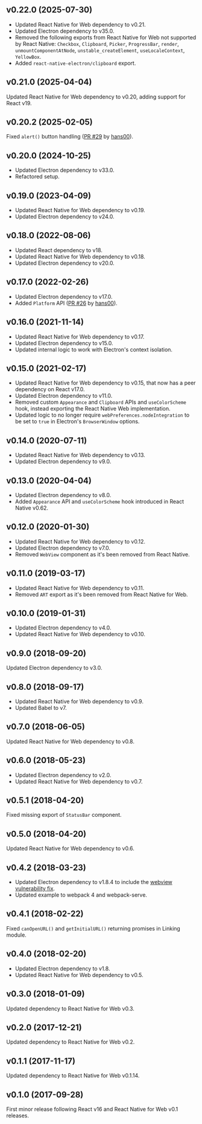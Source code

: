 ## v0.22.0 (2025-07-30)

- Updated React Native for Web dependency to v0.21.
- Updated Electron dependency to v35.0.
- Removed the following exports from React Native for Web not supported by React Native: `Checkbox`, `Clipboard`, `Picker`, `ProgressBar`, `render`, `unmountComponentAtNode`, `unstable_createElement`, `useLocaleContext`, `YellowBox`.
- Added `react-native-electron/clipboard` export.

## v0.21.0 (2025-04-04)

Updated React Native for Web dependency to v0.20, adding support for React v19.

## v0.20.2 (2025-02-05)

Fixed `alert()` button handling ([PR #29](https://github.com/PaulLeCam/react-native-electron/pull/29) by [hans00](https://github.com/hans00)).

## v0.20.0 (2024-10-25)

- Updated Electron dependency to v33.0.
- Refactored setup.

## v0.19.0 (2023-04-09)

- Updated React Native for Web dependency to v0.19.
- Updated Electron dependency to v24.0.

## v0.18.0 (2022-08-06)

- Updated React dependency to v18.
- Updated React Native for Web dependency to v0.18.
- Updated Electron dependency to v20.0.

## v0.17.0 (2022-02-26)

- Updated Electron dependency to v17.0.
- Added `Platform` API
  ([PR #26](https://github.com/PaulLeCam/react-native-electron/pull/26) by
  [hans00](https://github.com/hans00)).

## v0.16.0 (2021-11-14)

- Updated React Native for Web dependency to v0.17.
- Updated Electron dependency to v15.0.
- Updated internal logic to work with Electron's context isolation.

## v0.15.0 (2021-02-17)

- Updated React Native for Web dependency to v0.15, that now has a peer
  dependency on React v17.0.
- Updated Electron dependency to v11.0.
- Removed custom `Appearance` and `Clipboard` APIs and `useColorScheme` hook,
  instead exporting the React Native Web implementation.
- Updated logic to no longer require `webPreferences.nodeIntegration` to be set
  to `true` in Electron's `BrowserWindow` options.

## v0.14.0 (2020-07-11)

- Updated React Native for Web dependency to v0.13.
- Updated Electron dependency to v9.0.

## v0.13.0 (2020-04-04)

- Updated Electron dependency to v8.0.
- Added `Appearance` API and `useColorScheme` hook introduced in React Native
  v0.62.

## v0.12.0 (2020-01-30)

- Updated React Native for Web dependency to v0.12.
- Updated Electron dependency to v7.0.
- Removed `WebView` component as it's been removed from React Native.

## v0.11.0 (2019-03-17)

- Updated React Native for Web dependency to v0.11.
- Removed `ART` export as it's been removed from React Native for Web.

## v0.10.0 (2019-01-31)

- Updated Electron dependency to v4.0.
- Updated React Native for Web dependency to v0.10.

## v0.9.0 (2018-09-20)

Updated Electron dependency to v3.0.

## v0.8.0 (2018-09-17)

- Updated React Native for Web dependency to v0.9.
- Updated Babel to v7.

## v0.7.0 (2018-06-05)

Updated React Native for Web dependency to v0.8.

## v0.6.0 (2018-05-23)

- Updated Electron dependency to v2.0.
- Updated React Native for Web dependency to v0.7.

## v0.5.1 (2018-04-20)

Fixed missing export of `StatusBar` component.

## v0.5.0 (2018-04-20)

Updated React Native for Web dependency to v0.6.

## v0.4.2 (2018-03-23)

- Updated Electron dependency to v1.8.4 to include the
  [webview vulnerability fix](https://electronjs.org/blog/webview-fix).
- Updated example to webpack 4 and webpack-serve.

## v0.4.1 (2018-02-22)

Fixed `canOpenURL()` and `getInitialURL()` returning promises in Linking module.

## v0.4.0 (2018-02-20)

- Updated Electron dependency to v1.8.
- Updated React Native for Web dependency to v0.5.

## v0.3.0 (2018-01-09)

Updated dependency to React Native for Web v0.3.

## v0.2.0 (2017-12-21)

Updated dependency to React Native for Web v0.2.

## v0.1.1 (2017-11-17)

Updated dependency to React Native for Web v0.1.14.

## v0.1.0 (2017-09-28)

First minor release following React v16 and React Native for Web v0.1 releases.
